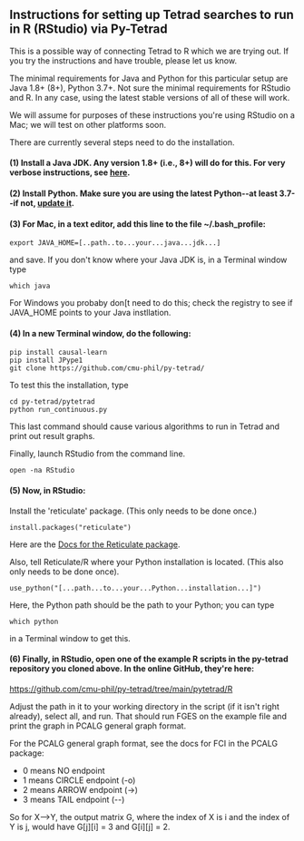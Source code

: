 ## Instructions for setting up Tetrad searches to run in R (RStudio) via Py-Tetrad

This is a possible way of connecting Tetrad to R which we are trying out. If you try the instructions and have trouble, please let us know.

The minimal requirements for Java and Python for this particular setup are Java 1.8+ (8+), Python 3.7+. Not sure the minimal requirements for RStudio and R. In any case, using the latest stable versions of all of these will work.

We will assume for purposes of these instructions you're using RStudio on a Mac; we will test on other platforms soon.

There are currently several steps need to do the installation.

#### (1) Install a Java JDK. Any version 1.8+ (i.e., 8+) will do for this. For very verbose instructions, see [here](https://github.com/cmu-phil/tetrad/wiki/Setting-up-Java-for-Tetrad).

#### (2) Install Python. Make sure you are using the latest Python--at least 3.7--if not, [update it](https://www.pythoncentral.io/how-to-update-python/). 

#### (3) For Mac, in a text editor, add this line to the file ~/.bash_profile:
```
export JAVA_HOME=[..path..to...your...java...jdk...]
```
and save. If you don't know where your Java JDK is, in a Terminal window type 
```
which java
```
For Windows you probaby don[t need to do this; check the registry to see if JAVA_HOME points to your Java instllation.

#### (4) In a new Terminal window, do the following:
```
pip install causal-learn
pip install JPype1  
git clone https://github.com/cmu-phil/py-tetrad/
```
To test this the installation, type
```
cd py-tetrad/pytetrad
python run_continuous.py
```
This last command should cause various algorithms to run in Tetrad and print out result graphs.

Finally, launch RStudio from the command line.
```
open -na RStudio
```
#### (5) Now, in RStudio:

Install the 'reticulate' package. (This only needs to be done once.)
```
install.packages("reticulate")
```
Here are the [Docs for the Reticulate package](https://rstudio.github.io/reticulate/).

Also, tell Reticulate/R where your Python installation is located. (This also only needs to be done once).
```
use_python("[...path...to...your...Python...installation...]")
```
Here, the Python path should be the path to your Python; you can type 
```
which python
```
in a Terminal window to get this.
 
#### (6) Finally, in RStudio, open one of the example R scripts in the py-tetrad repository you cloned above. In the online GitHub, they're here:

https://github.com/cmu-phil/py-tetrad/tree/main/pytetrad/R

Adjust the path in it to your working directory in the script (if it isn't right already), select all, and run. That should run FGES on the example file and print the graph in PCALG general graph format. 

For the PCALG general graph format, see the docs for FCI in the PCALG package:
* 0 means NO endpoint
* 1 means CIRCLE endpoint (-o)
* 2 means ARROW endpoint (->)
* 3 means TAIL endpoint (--)

So for X-->Y, the output matrix G, where the index of X is i and the index of Y is j, would have G[j][i] = 3 and G[i][j] = 2.
